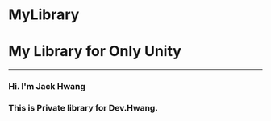 # MyLibrary

# My Library for Only Unity

***

### Hi. I'm Jack Hwang
### This is Private library for Dev.Hwang.
